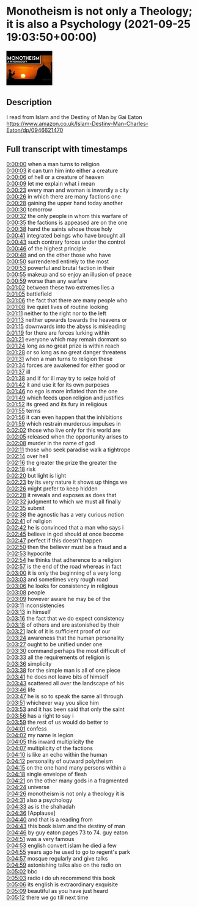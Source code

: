 # Monotheism is not only a Theology; it is also a Psychology (2021-09-25 19:03:50+00:00)

![alt Monotheism is not only a Theology; it is also a Psychology](KgFnibU7Auc.jpg "Monotheism is not only a Theology; it is also a Psychology")

## Description

I read from Islam and the Destiny of Man by Gai Eaton https://www.amazon.co.uk/Islam-Destiny-Man-Charles-Eaton/dp/0946621470



## Full transcript with timestamps

[0:00:00](https://youtu.be/KgFnibU7Auc?t=0) when a man turns to religion  
[0:00:03](https://youtu.be/KgFnibU7Auc?t=3) it can turn him into either a creature  
[0:00:06](https://youtu.be/KgFnibU7Auc?t=6) of hell or a creature of heaven  
[0:00:09](https://youtu.be/KgFnibU7Auc?t=9) let me explain what i mean  
[0:00:23](https://youtu.be/KgFnibU7Auc?t=23) every man and woman is inwardly a city  
[0:00:26](https://youtu.be/KgFnibU7Auc?t=26) in which there are many factions one  
[0:00:28](https://youtu.be/KgFnibU7Auc?t=28) gaining the upper hand today another  
[0:00:30](https://youtu.be/KgFnibU7Auc?t=30) tomorrow  
[0:00:32](https://youtu.be/KgFnibU7Auc?t=32) the only people in whom this warfare of  
[0:00:35](https://youtu.be/KgFnibU7Auc?t=35) the factions is appeased are on the one  
[0:00:38](https://youtu.be/KgFnibU7Auc?t=38) hand the saints whose those holy  
[0:00:41](https://youtu.be/KgFnibU7Auc?t=41) integrated beings who have brought all  
[0:00:43](https://youtu.be/KgFnibU7Auc?t=43) such contrary forces under the control  
[0:00:46](https://youtu.be/KgFnibU7Auc?t=46) of the highest principle  
[0:00:48](https://youtu.be/KgFnibU7Auc?t=48) and on the other those who have  
[0:00:50](https://youtu.be/KgFnibU7Auc?t=50) surrendered entirely to the most  
[0:00:53](https://youtu.be/KgFnibU7Auc?t=53) powerful and brutal faction in their  
[0:00:55](https://youtu.be/KgFnibU7Auc?t=55) makeup and so enjoy an illusion of peace  
[0:00:59](https://youtu.be/KgFnibU7Auc?t=59) worse than any warfare  
[0:01:02](https://youtu.be/KgFnibU7Auc?t=62) between these two extremes lies a  
[0:01:05](https://youtu.be/KgFnibU7Auc?t=65) battlefield  
[0:01:06](https://youtu.be/KgFnibU7Auc?t=66) the fact that there are many people who  
[0:01:08](https://youtu.be/KgFnibU7Auc?t=68) live quiet lives of routine looking  
[0:01:11](https://youtu.be/KgFnibU7Auc?t=71) neither to the right nor to the left  
[0:01:13](https://youtu.be/KgFnibU7Auc?t=73) neither upwards towards the heavens or  
[0:01:15](https://youtu.be/KgFnibU7Auc?t=75) downwards into the abyss is misleading  
[0:01:19](https://youtu.be/KgFnibU7Auc?t=79) for there are forces lurking within  
[0:01:21](https://youtu.be/KgFnibU7Auc?t=81) everyone which may remain dormant so  
[0:01:24](https://youtu.be/KgFnibU7Auc?t=84) long as no great prize is within reach  
[0:01:28](https://youtu.be/KgFnibU7Auc?t=88) or so long as no great danger threatens  
[0:01:31](https://youtu.be/KgFnibU7Auc?t=91) when a man turns to religion these  
[0:01:34](https://youtu.be/KgFnibU7Auc?t=94) forces are awakened for either good or  
[0:01:37](https://youtu.be/KgFnibU7Auc?t=97) ill  
[0:01:38](https://youtu.be/KgFnibU7Auc?t=98) and if for ill may try to seize hold of  
[0:01:42](https://youtu.be/KgFnibU7Auc?t=102) it and use it for its own purposes  
[0:01:46](https://youtu.be/KgFnibU7Auc?t=106) no ego is more inflated than the one  
[0:01:49](https://youtu.be/KgFnibU7Auc?t=109) which feeds upon religion and justifies  
[0:01:52](https://youtu.be/KgFnibU7Auc?t=112) its greed and its fury in religious  
[0:01:55](https://youtu.be/KgFnibU7Auc?t=115) terms  
[0:01:56](https://youtu.be/KgFnibU7Auc?t=116) it can even happen that the inhibitions  
[0:01:59](https://youtu.be/KgFnibU7Auc?t=119) which restrain murderous impulses in  
[0:02:02](https://youtu.be/KgFnibU7Auc?t=122) those who live only for this world are  
[0:02:05](https://youtu.be/KgFnibU7Auc?t=125) released when the opportunity arises to  
[0:02:08](https://youtu.be/KgFnibU7Auc?t=128) murder in the name of god  
[0:02:11](https://youtu.be/KgFnibU7Auc?t=131) those who seek paradise walk a tightrope  
[0:02:14](https://youtu.be/KgFnibU7Auc?t=134) over hell  
[0:02:16](https://youtu.be/KgFnibU7Auc?t=136) the greater the prize the greater the  
[0:02:18](https://youtu.be/KgFnibU7Auc?t=138) risk  
[0:02:20](https://youtu.be/KgFnibU7Auc?t=140) but light is light  
[0:02:23](https://youtu.be/KgFnibU7Auc?t=143) by its very nature it shows up things we  
[0:02:26](https://youtu.be/KgFnibU7Auc?t=146) might prefer to keep hidden  
[0:02:28](https://youtu.be/KgFnibU7Auc?t=148) it reveals and exposes as does that  
[0:02:32](https://youtu.be/KgFnibU7Auc?t=152) judgment to which we must all finally  
[0:02:35](https://youtu.be/KgFnibU7Auc?t=155) submit  
[0:02:38](https://youtu.be/KgFnibU7Auc?t=158) the agnostic has a very curious notion  
[0:02:41](https://youtu.be/KgFnibU7Auc?t=161) of religion  
[0:02:42](https://youtu.be/KgFnibU7Auc?t=162) he is convinced that a man who says i  
[0:02:45](https://youtu.be/KgFnibU7Auc?t=165) believe in god should at once become  
[0:02:47](https://youtu.be/KgFnibU7Auc?t=167) perfect if this doesn't happen  
[0:02:50](https://youtu.be/KgFnibU7Auc?t=170) then the believer must be a fraud and a  
[0:02:53](https://youtu.be/KgFnibU7Auc?t=173) hypocrite  
[0:02:54](https://youtu.be/KgFnibU7Auc?t=174) he thinks that adherence to a religion  
[0:02:57](https://youtu.be/KgFnibU7Auc?t=177) is the end of the road whereas in fact  
[0:03:00](https://youtu.be/KgFnibU7Auc?t=180) it is only the beginning of a very long  
[0:03:03](https://youtu.be/KgFnibU7Auc?t=183) and sometimes very rough road  
[0:03:06](https://youtu.be/KgFnibU7Auc?t=186) he looks for consistency in religious  
[0:03:08](https://youtu.be/KgFnibU7Auc?t=188) people  
[0:03:09](https://youtu.be/KgFnibU7Auc?t=189) however aware he may be of the  
[0:03:11](https://youtu.be/KgFnibU7Auc?t=191) inconsistencies  
[0:03:13](https://youtu.be/KgFnibU7Auc?t=193) in himself  
[0:03:16](https://youtu.be/KgFnibU7Auc?t=196) the fact that we do expect consistency  
[0:03:18](https://youtu.be/KgFnibU7Auc?t=198) of others and are astonished by their  
[0:03:21](https://youtu.be/KgFnibU7Auc?t=201) lack of it is sufficient proof of our  
[0:03:24](https://youtu.be/KgFnibU7Auc?t=204) awareness that the human personality  
[0:03:27](https://youtu.be/KgFnibU7Auc?t=207) ought to be unified under one  
[0:03:30](https://youtu.be/KgFnibU7Auc?t=210) command perhaps the most difficult of  
[0:03:33](https://youtu.be/KgFnibU7Auc?t=213) all the requirements of religion is  
[0:03:36](https://youtu.be/KgFnibU7Auc?t=216) simplicity  
[0:03:38](https://youtu.be/KgFnibU7Auc?t=218) for the simple man is all of one piece  
[0:03:41](https://youtu.be/KgFnibU7Auc?t=221) he does not leave bits of himself  
[0:03:43](https://youtu.be/KgFnibU7Auc?t=223) scattered all over the landscape of his  
[0:03:46](https://youtu.be/KgFnibU7Auc?t=226) life  
[0:03:47](https://youtu.be/KgFnibU7Auc?t=227) he is so to speak the same all through  
[0:03:51](https://youtu.be/KgFnibU7Auc?t=231) whichever way you slice him  
[0:03:53](https://youtu.be/KgFnibU7Auc?t=233) and it has been said that only the saint  
[0:03:56](https://youtu.be/KgFnibU7Auc?t=236) has a right to say i  
[0:03:59](https://youtu.be/KgFnibU7Auc?t=239) the rest of us would do better to  
[0:04:01](https://youtu.be/KgFnibU7Auc?t=241) confess  
[0:04:02](https://youtu.be/KgFnibU7Auc?t=242) my name is legion  
[0:04:05](https://youtu.be/KgFnibU7Auc?t=245) this inward multiplicity the  
[0:04:07](https://youtu.be/KgFnibU7Auc?t=247) multiplicity of the factions  
[0:04:10](https://youtu.be/KgFnibU7Auc?t=250) is like an echo within the human  
[0:04:12](https://youtu.be/KgFnibU7Auc?t=252) personality of outward polytheism  
[0:04:15](https://youtu.be/KgFnibU7Auc?t=255) on the one hand many persons within a  
[0:04:18](https://youtu.be/KgFnibU7Auc?t=258) single envelope of flesh  
[0:04:21](https://youtu.be/KgFnibU7Auc?t=261) on the other many gods in a fragmented  
[0:04:24](https://youtu.be/KgFnibU7Auc?t=264) universe  
[0:04:26](https://youtu.be/KgFnibU7Auc?t=266) monotheism is not only a theology it is  
[0:04:31](https://youtu.be/KgFnibU7Auc?t=271) also a psychology  
[0:04:33](https://youtu.be/KgFnibU7Auc?t=273) as is the shahadah  
[0:04:36](https://youtu.be/KgFnibU7Auc?t=276) [Applause]  
[0:04:40](https://youtu.be/KgFnibU7Auc?t=280) and that is a reading from  
[0:04:43](https://youtu.be/KgFnibU7Auc?t=283) this book islam and the destiny of man  
[0:04:46](https://youtu.be/KgFnibU7Auc?t=286) by guy eaton pages 73 to 74. guy eaton  
[0:04:51](https://youtu.be/KgFnibU7Auc?t=291) was a very famous  
[0:04:53](https://youtu.be/KgFnibU7Auc?t=293) english convert islam he died a few  
[0:04:55](https://youtu.be/KgFnibU7Auc?t=295) years ago he used to go to regent's park  
[0:04:57](https://youtu.be/KgFnibU7Auc?t=297) mosque regularly and give talks  
[0:04:59](https://youtu.be/KgFnibU7Auc?t=299) astonishing talks also on the radio on  
[0:05:02](https://youtu.be/KgFnibU7Auc?t=302) bbc  
[0:05:03](https://youtu.be/KgFnibU7Auc?t=303) radio i do uh recommend this book  
[0:05:06](https://youtu.be/KgFnibU7Auc?t=306) its english is extraordinary exquisite  
[0:05:09](https://youtu.be/KgFnibU7Auc?t=309) beautiful as you have just heard  
[0:05:12](https://youtu.be/KgFnibU7Auc?t=312) there we go till next time  
